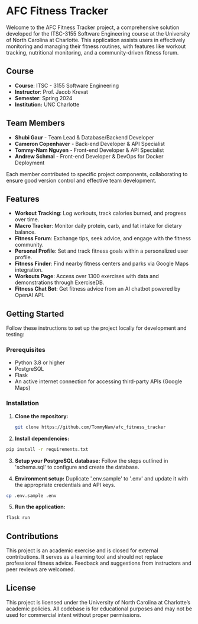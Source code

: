 # AFC Fitness Tracker

Welcome to the AFC Fitness Tracker project, a comprehensive solution developed for the ITSC-3155 Software Engineering course at the University of North Carolina at Charlotte. This application assists users in effectively monitoring and managing their fitness routines, with features like workout tracking, nutritional monitoring, and a community-driven fitness forum.

## Course

- **Course**: ITSC - 3155 Software Engineering
- **Instructor**: Prof. Jacob Krevat
- **Semester**: Spring 2024
- **Institution:** UNC Charlotte


## Team Members

- **Shubi Gaur** - Team Lead & Database/Backend Developer
- **Cameron Copenhaver** - Back-end Developer & API Specialist
- **Tommy-Nam Nguyen** -  Front-end Developer & API Specialist
- **Andrew Schmal** - Front-end Developer & DevOps for Docker Deployment

Each member contributed to specific project components, collaborating to ensure good version control and effective team development.


## Features

- **Workout Tracking**: Log workouts, track calories burned, and progress over time.
- **Macro Tracker**: Monitor daily protein, carb, and fat intake for dietary balance.
- **Fitness Forum**: Exchange tips, seek advice, and engage with the fitness community.
- **Personal Profile**: Set and track fitness goals within a personalized user profile.
- **Fitness Finder**: Find nearby fitness centers and parks via Google Maps integration.
- **Workouts Page**: Access over 1300 exercises with data and demonstrations through ExerciseDB.
- **Fitness Chat Bot**: Get fitness advice from an AI chatbot powered by OpenAI API.


## Getting Started

Follow these instructions to set up the project locally for development and testing:

### Prerequisites

- Python 3.8 or higher
- PostgreSQL
- Flask
- An active internet connection for accessing third-party APIs (Google Maps)

### Installation

1. **Clone the repository:**
   ```bash
   git clone https://github.com/TommyNam/afc_fitness_tracker

2. **Install dependencies:**
  ```bash
  pip install -r requirements.txt
```

3. **Setup your PostgreSQL database:**
Follow the steps outlined in 'schema.sql' to configure and create the database.

4. **Environment setup:**
Duplicate '.env.sample' to '.env' and update it with the appropriate credentials and API keys.
```bash
cp .env.sample .env
```

5. **Run the application:**
```bash
flask run
```


## Contributions

This project is an academic exercise and is closed for external contributions. It serves as a learning tool and should not replace professional fitness advice. Feedback and suggestions from instructors and peer reviews are welcomed.

## License
This project is licensed under the University of North Carolina at Charlotte’s academic policies. All codebase is for educational purposes and may not be used for commercial intent without proper permissions.
